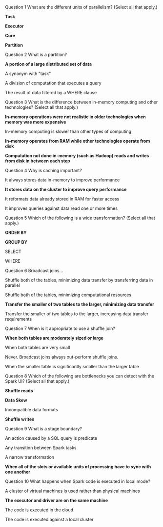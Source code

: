 Question 1
What are the different units of parallelism? (Select all that apply.)

**Task**

**Executor**

**Core**

**Partition**


Question 2
What is a partition?


**A portion of a large distributed set of data**

A synonym with "task"

A division of computation that executes a query

The result of data filtered by a WHERE clause


Question 3
What is the difference between in-memory computing and other technologies? (Select all that apply.)


**In-memory operations were not realistic in older technologies when memory was more expensive**

In-memory computing is slower than other types of computing

**In-memory operates from RAM while other technologies operate from disk**

**Computation not done in-memory (such as Hadoop) reads and writes from disk in between each step**


Question 4
Why is caching important?


 It always stores data in-memory to improve performance


**It stores data on the cluster to improve query performance**


 It reformats data already stored in RAM for faster access


 It improves queries against data read one or more times


Question 5
Which of the following is a wide transformation? (Select all that apply.)


**ORDER BY**

**GROUP BY**

SELECT

WHERE


Question 6
Broadcast joins...


Shuffle both of the tables, minimizing data transfer by transferring data in parallel

Shuffle both of the tables, minimizing computational resources

**Transfer the smaller of two tables to the larger, minimizing data transfer**

Transfer the smaller of two tables to the larger, increasing data transfer requirements



Question 7
When is it appropriate to use a shuffle join?



**When both tables are moderately sized or large**

 When both tables are very small

  Never. Broadcast joins always out-perform shuffle joins.

  When the smaller table is significantly smaller than the larger table


Question 8
Which of the following are bottlenecks you can detect with the Spark UI? (Select all that apply.)


**Shuffle reads**

**Data Skew**

Incompatible data formats

**Shuffle writes**


Question 9
What is a stage boundary?


An action caused by a SQL query is predicate

Any transition between Spark tasks

A narrow transformation

**When all of the slots or available units of processing have to sync with one another**


Question 10
What happens when Spark code is executed in local mode?


A cluster of virtual machines is used rather than physical machines

**The executor and driver are on the same machine**

The code is executed in the cloud

The code is executed against a local cluster
